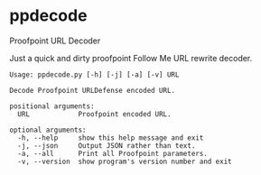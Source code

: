 # ppdecode
Proofpoint URL Decoder

Just a quick and dirty proofpoint Follow Me URL rewrite decoder.

```
Usage: ppdecode.py [-h] [-j] [-a] [-v] URL

Decode Proofpoint URLDefense encoded URL.

positional arguments:
  URL            Proofpoint encoded URL.

optional arguments:
  -h, --help     show this help message and exit
  -j, --json     Output JSON rather than text.
  -a, --all      Print all Proofpoint parameters.
  -v, --version  show program's version number and exit
```
